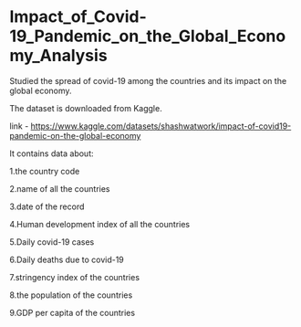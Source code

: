# Impact_of_Covid-19_Pandemic_on_the_Global_Economy_Analysis
Studied the spread of covid-19 among the countries and its impact on the global economy.

The dataset is downloaded from Kaggle.

link - https://www.kaggle.com/datasets/shashwatwork/impact-of-covid19-pandemic-on-the-global-economy

It contains data about:
 
  1.the country code
  
  2.name of all the countries
  
  3.date of the record
  
  4.Human development index of all the countries 
  
  5.Daily covid-19 cases
  
  6.Daily deaths due to covid-19
  
  7.stringency index of the countries
  
  8.the population of the countries
  
  9.GDP per capita of the countries
